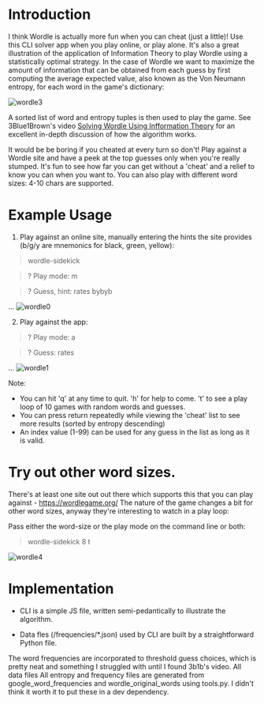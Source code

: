 # Introduction

I think Wordle is actually more fun when you can cheat (just a little)! Use this CLI solver app when you play online, or play alone. It's also a great illustration of the application of Information Theory to play Wordle using a statistically optimal strategy. In the case of Wordle we want to maximize the amount of information that can be obtained from each guess by first computing the average expected value, also known as the Von Neumann entropy, for each word in the game's dictionary:

![wordle3](https://user-images.githubusercontent.com/88779001/210249127-dda88378-8f22-40a4-be2f-ec5208492b25.png)

A sorted list of word and entropy tuples is then used to play the game. See 3Blue1Brown's video [Solving Wordle Using Infformation Theory](https://youtu.be/v68zYyaEmEA) for an excellent in-depth discussion of how the algorithm works. 

It would be be boring if you cheated at every turn so don't! Play against a Wordle site and have a peek at the top guesses only when you're really stumped.  It's fun to see how far you can get without a 'cheat' and a relief to know you can when you want to. You can also play with different word sizes: 4-10 chars are supported.

# Example Usage

1) Play against an online site, manually entering the hints the site provides (b/g/y are mnemonics for black, green, yellow):

> wordle-sidekick

>? Play mode: m

>? Guess, hint: rates bybyb

...
![wordle0](https://user-images.githubusercontent.com/88779001/210251566-f1755de3-040e-4f8f-b59a-3552ed04357a.gif)



2) Play against the app:

>? Play mode: a

>? Guess: rates

...
![wordle1](https://user-images.githubusercontent.com/88779001/210252035-1b5f9d34-6d3d-4377-9d98-14a8c2a68acc.gif)


Note:

- You can hit 'q' at any time to quit. 'h' for help to come. 't' to see a play loop of 10 games with random words and guesses. 
- You can press return repeatedly while viewing the 'cheat' list to see more results (sorted by entropy descending)
- An index value (1-99) can be used for any guess in the list as long as it is valid. 


# Try out other word sizes. 

There's at least one site out out there which supports this that you can play against - https://wordlegame.org/ The nature of the game changes a bit for other word sizes, anyway they're interesting to watch in a play loop:

Pass either the word-size or the play mode on the command line or both:

> wordle-sidekick 8 t

![wordle4](https://user-images.githubusercontent.com/88779001/210403043-0c2e44a4-1e0e-4477-a5b2-de6c94b52e9d.gif)



# Implementation

- CLI is a simple JS file, written semi-pedantically to illustrate the algorithm. 

- Data fles (/frequencies/*.json) used by CLI are built by a straightforward Python file. 

The word frequencies are incorporated to threshold guess choices, which is pretty neat and something I struggled with until I found 3b1b's video. All data files All entropy and frequency files are generated from google_word_frequencies and wordle_original_words using tools.py. I didn't think it worth it to put these in a dev dependency.



















